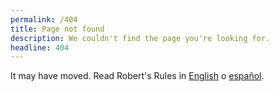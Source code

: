 ```yaml
---
permalink: /404
title: Page not found
description: We couldn't find the page you're looking for.
headline: 404
---
```


It may have moved. Read Robert's Rules in [English]({{"/"|relative_url}}) o [español]({{"/es"|relative_url}}).
